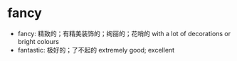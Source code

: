 # fancy

- fancy: 精致的；有精美装饰的；绚丽的；花哨的 with a lot of decorations or bright colours
- fantastic: 极好的；了不起的 extremely good; excellent
